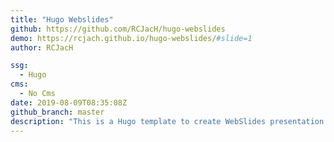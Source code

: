 ```yaml
---
title: "Hugo Webslides"
github: https://github.com/RCJacH/hugo-webslides
demo: https://rcjach.github.io/hugo-webslides/#slide=1
author: RCJacH

ssg:
  - Hugo
cms:
  - No Cms
date: 2019-08-09T08:35:08Z
github_branch: master
description: "This is a Hugo template to create WebSlides presentation using markdown."
---
```

